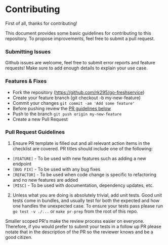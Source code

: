 # Contributing

First of all, thanks for contributing!

This document provides some basic guidelines for contributing to this repository. To propose improvements, feel free to submit a pull request.

### Submitting Issues

Github issues are welcome, feel free to submit error reports and feature requests! Make sure to add enough details to explain your use case.

### Features & Fixes

* Fork the repository (https://github.com/rk295/go-freshservice)
* Create your feature branch (git checkout -b my-new-feature)
* Commit your changes `git commit -am 'Add some feature'`
* Before pushing review the [PR guidelines below](#pull-request-guidelines)
* Push to the branch `git push origin my-new-feature`
* Create a new Pull Request

### Pull Request Guidelines

1. Ensure PR template is filled out and all relevant action items in the checklist are covered. PR titles should include one of the following: 
* `[FEATURE]`   - To be used with new features such as adding a new endpoint
* `[BUG FIX]`   - To be used with any bug fixes
* `[REFACTOR]`  - To be used when code change is specific to refactoring and no new features are added
* `[MISC]`      - To be used with documentation, dependency updates, etc.
  
2. Unless what you are doing is absolutely trivial, add unit tests. Good unit tests come in bundles, and usually test for both the expected and how one handles the unexpected case. To ensure your tests pass please run `go test -v ./...` or `make pr-prep` from the root of this repo. 
   
Smaller scoped PR's make the review process easier on everyone. Therefore, if you would prefer to submit your tests in a follow up PR please notate that in the description of the PR so the reviewer knows and be a good citizen.
